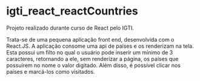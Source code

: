 # igti_react_reactCountries
Projeto realizado durante curso de React pelo IGTI.

Trata-se de uma pequena aplicação front end, desenvolvida com o React.JS.
A aplicação consome uma api de países e os renderizam na tela. Esta possui um filto no qual o usuário pode inserir um mínimo de 3 caracteres, retornando a ele, sem renderizar a página, os países que possuírem no nome o valor digitado.
Além disso, é possível clicar nos países e marcá-los como visitados.
